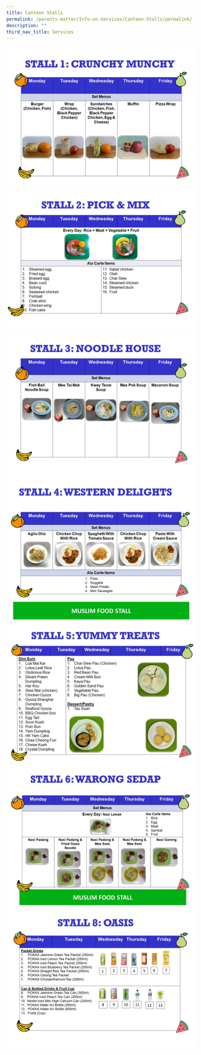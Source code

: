 ```yaml
---
title: Canteen Stalls
permalink: /parents-matter/Info-on-Services/Canteen-Stalls/permalink/
description: ""
third_nav_title: Services
---
```



![](/images/Parents%20Matter/Info%20on%20Services/Canteen%201.jpg)
![](/images/Parents%20Matter/Info%20on%20Services/Canteen%202.jpg)
![](/images/Parents%20Matter/Info%20on%20Services/Canteen%203.jpg)
![](/images/Parents%20Matter/Info%20on%20Services/Canteen%204.jpg)
![](/images/Parents%20Matter/Info%20on%20Services/Canteen%205.jpg)
![](/images/Parents%20Matter/Info%20on%20Services/Canteen%206.jpg)
![](/images/Parents%20Matter/Info%20on%20Services/Canteen%207.jpg)